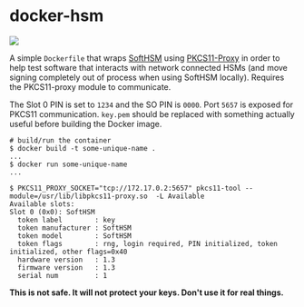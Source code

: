 # docker-hsm

![](https://media.giphy.com/media/IrWD6XLtH5jaw/giphy.gif)

A simple `Dockerfile` that wraps [SoftHSM](https://www.opendnssec.org/softhsm/) using [PKCS11-Proxy](https://github.com/SUNET/pkcs11-proxy) in order
to help test software that interacts with network connected HSMs (and move
signing completely out of process when using SoftHSM locally). Requires
the PKCS11-proxy module to communicate. 

The Slot 0 PIN is set to `1234` and the SO PIN is `0000`. Port `5657` is exposed for
PKCS11 communication. `key.pem` should be replaced with something actually useful
before building the Docker image.

```
# build/run the container
$ docker build -t some-unique-name .
...
$ docker run some-unique-name
...

$ PKCS11_PROXY_SOCKET="tcp://172.17.0.2:5657" pkcs11-tool --module=/usr/lib/libpkcs11-proxy.so  -L Available
Available slots:
Slot 0 (0x0): SoftHSM
  token label        : key
  token manufacturer : SoftHSM
  token model        : SoftHSM
  token flags        : rng, login required, PIN initialized, token initialized, other flags=0x40
  hardware version   : 1.3
  firmware version   : 1.3
  serial num         : 1
```

**This is not safe. It will not protect your keys. Don't use it for real things.**

